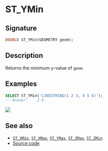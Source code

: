 # ST_YMin

## Signature

```sql
DOUBLE ST_YMin(GEOMETRY geom);
```

## Description

Returns the minimum y-value of `geom`.

## Examples

```sql
SELECT ST_YMin('LINESTRING(1 2 3, 4 5 6)');
-- Answer:    2.0
```

<img class="displayed" src="../ST_YMin.png"/>

## See also

* [`ST_XMin`](../ST_XMin), [`ST_XMax`](../ST_XMax), [`ST_YMax`](../ST_YMax), [`ST_ZMax`](../ST_ZMax), [`ST_ZMin`](../ST_ZMin)
* <a href="https://github.com/orbisgis/h2gis/blob/master/h2gis-functions/src/main/java/org/h2gis/functions/spatial/properties/ST_YMin.java" target="_blank">Source code</a>
